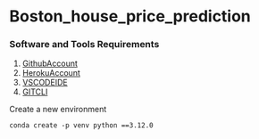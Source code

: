 # Boston_house_price_prediction
### Software and Tools Requirements
1. [GithubAccount](https://github.com/venkatanadikatla/Boston_house_price_prediction.git)
2. [HerokuAccount](https://heroku.com)
3. [VSCODEIDE](https://code.visualstudio.com/)
4. [GITCLI](htttps://git-scm.com/book/en/v2/Getting-Started-The-Command-Line)

Create a new environment

```
conda create -p venv python ==3.12.0
```